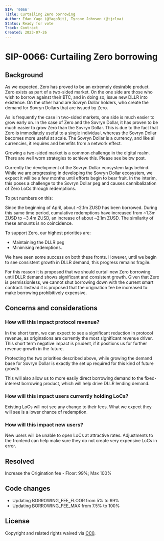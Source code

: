 ```yaml
---
SIP: '0066'
Title: Curtailing Zero borrowing
Author: Edan Yago (@YagoBit), Tyrone Johnson (@tjcloa)
Status: Ready for vote
Track: Contract
Created: 2023-07-26
---
```


# SIP-0066: Curtailing Zero borrowing

## Background

As we expected, Zero has proved to be an extremely desirable product. Zero exists as part of a two-sided market. On the one side are those who wish to borrow against their BTC, and in doing so, issue new DLLR into existence. On the other hand are Sovryn Dollar holders, who create the demand for Sovryn Dollars that are issued by Zero. 

As is frequently the case in two-sided markets, one side is much easier to grow early on. In the case of Zero and the Sovryn Dollar, it has proven to be much easier to grow Zero than the Sovryn Dollar. This is due to the fact that Zero is immediately useful to a single individual, whereas the Sovryn Dollar becomes more useful at scale. The Sovryn Dollar is a currency, and like all currencies, it requires and benefits from a network effect. 

Growing a two-sided market is a common challenge in the digital realm. There are well worn strategies to achieve this. Please see below post. 

Currently the development of the Sovryn Dollar ecosystem lags behind. While we are progressing in developing the Sovryn Dollar ecosystem, we expect it will be a few months until efforts begin to bear fruit. In the interim, this poses a challenge to the Sovryn Dollar peg and causes cannibalization of Zero LoCs through redemptions. 

To put numbers on this:

﻿Since the beginning of April, about ~2.1m ZUSD has been borrowed. During this same time period, cumulative redemptions have increased from ~1.3m ZUSD to ~3.4m ZUSD, an increase of about ~2.1m ZUSD. The similarity of these amounts is no coincidence.

To support Zero, our highest priorities are:
- Maintaining the DLLR peg
- Minimising redemptions.

We have seen some success on both these fronts. However, until we begin to see consistent growth in DLLR demand, this progress remains fragile.

For this reason it is proposed that we should curtail new Zero borrowing until DLLR demand shows significant and consistent growth. Given that Zero is permissionless, we cannot shut borrowing down with the current smart contract. Instead it is proposed that the origination fee be increased to make borrowing prohibitively expensive.

## Concerns and considerations

### How will this impact protocol revenue?
In the short term, we can expect to see a significant reduction in protocol revenue, as originations are currently the most significant revenue driver. This short term negative impact is prudent, if it positions us for further revenue growth in the future.

Protecting the two priorities described above, while growing the demand base for Sovryn Dollar is exactly the set up required for this kind of future growth.

This will also allow us to more easily direct borrowing demand to the fixed-interest borrowing product, which will help drive DLLR lending demand. 

### How will this impact users currently holding LoCs?
Existing LoCs will not see any change to their fees. What we expect they will see is a lower chance of redemption. 

### How will this impact new users?
New users will be unable to open LoCs at attractive rates. Adjustments to the frontend can help make sure they do not create very expensive LoCs in error. 

## Resolved

Increase the Origination fee - Floor: 99%; Max 100%

## Code changes

- Updating BORROWING_FEE_FLOOR from 5% to 99%  
- Updating BORROWING_FEE_MAX from 7.5% to 100%  

## License

Copyright and related rights waived via [CC0](https://creativecommons.org/publicdomain/zero/1.0/).

